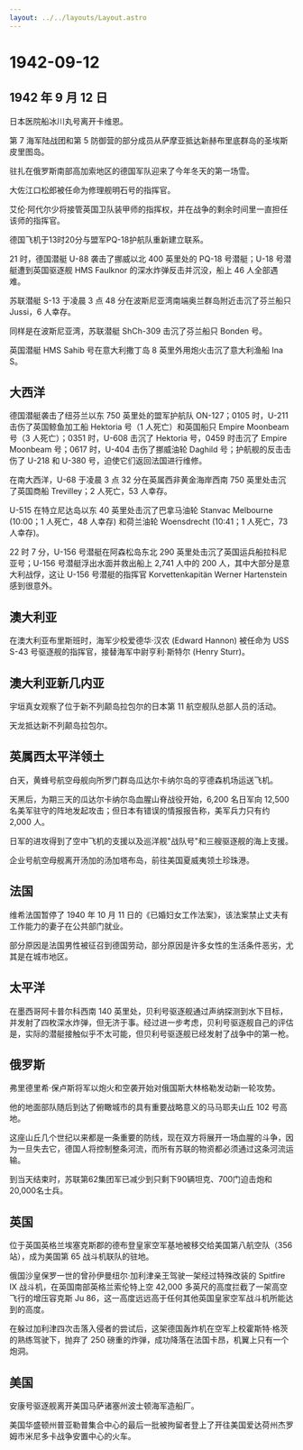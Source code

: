 ```yaml
---
layout: ../../layouts/Layout.astro
---
```


# 1942-09-12

## 1942 年 9 月 12 日

日本医院船冰川丸号离开卡维恩。

第 7 海军陆战团和第 5
防御营的部分成员从萨摩亚抵达新赫布里底群岛的圣埃斯皮里图岛。

驻扎在俄罗斯南部高加索地区的德国军队迎来了今年冬天的第一场雪。

大佐江口松郎被任命为修理舰明石号的指挥官。

艾伦·阿代尔少将接管英国卫队装甲师的指挥权，并在战争的剩余时间里一直担任该师的指挥官。

德国飞机于13时20分与盟军PQ-18护航队重新建立联系。

21 时，德国潜艇 U-88 袭击了挪威以北 400 英里处的 PQ-18 号潜艇；U-18
号潜艇遭到英国驱逐舰 HMS Faulknor 的深水炸弹反击并沉没，船上 46
人全部遇难。

苏联潜艇 S-13 于凌晨 3 点 48
分在波斯尼亚湾南端奥兰群岛附近击沉了芬兰船只 Jussi，6 人幸存。

同样是在波斯尼亚湾，苏联潜艇 ShCh-309 击沉了芬兰船只 Bonden 号。

英国潜艇 HMS Sahib 号在意大利撒丁岛 8 英里外用炮火击沉了意大利渔船 Ina
S。

## 大西洋

德国潜艇袭击了纽芬兰以东 750 英里处的盟军护航队 ON-127；0105 时，U-211
击伤了英国鲸鱼加工船 Hektoria 号（1 人死亡）和英国船只 Empire Moonbeam
号（3 人死亡）；0351 时，U-608 击沉了 Hektoria 号，0459 时击沉了 Empire
Moonbeam 号；0617 时，U-404 击伤了挪威油轮 Daghild
号；护航舰的反击击伤了 U-218 和 U-380 号，迫使它们返回法国进行维修。

在南大西洋，U-68 于凌晨 3 点 32 分在英属西非黄金海岸西南 750
英里处击沉了英国商船 Trevilley；2 人死亡，53 人幸存。

U-515 在特立尼达岛以东 40 英里处击沉了巴拿马油轮 Stanvac Melbourne
(10:00；1 人死亡，48 人幸存) 和荷兰油轮 Woensdrecht (10:41；1 人死亡，73
人幸存)。

22 时 7 分，U-156 号潜艇在阿森松岛东北 290
英里处击沉了英国运兵船拉科尼亚号；U-156 号潜艇浮出水面并救出船上 2,741
人中的 200 人，其中大部分是意大利战俘，这让 U-156 号潜艇的指挥官
Korvettenkapitän Werner Hartenstein 感到很意外。

## 澳大利亚

在澳大利亚布里斯班时，海军少校爱德华·汉农 (Edward Hannon) 被任命为 USS
S-43 号驱逐舰的指挥官，接替海军中尉亨利·斯特尔 (Henry Sturr)。

## 澳大利亚新几内亚

宇垣真女观察了位于新不列颠岛拉包尔的日本第 11 航空舰队总部人员的活动。

天龙抵达新不列颠岛拉包尔。

## 英属西太平洋领土

白天，黄蜂号航空母舰向所罗门群岛瓜达尔卡纳尔岛的亨德森机场运送飞机。

天黑后，为期三天的瓜达尔卡纳尔岛血腥山脊战役开始，6,200 名日军向 12,500
名美军驻守的阵地发起攻击；但日本有错误的情报报告称，美军兵力只有约 2,000
人。

日军的进攻得到了空中飞机的支援以及巡洋舰"战队号"和三艘驱逐舰的海上支援。

企业号航空母舰离开汤加的汤加塔布岛，前往美国夏威夷领土珍珠港。

## 法国

维希法国暂停了 1940 年 10 月 11
日的《已婚妇女工作法案》，该法案禁止丈夫有工作能力的妻子在公共部门就业。

部分原因是法国男性被征召到德国劳动，部分原因是许多女性的生活条件恶劣，尤其是在城市地区。

## 太平洋

在墨西哥阿卡普尔科西南 140
英里处，贝利号驱逐舰通过声纳探测到水下目标，并发射了四枚深水炸弹，但无济于事。经过进一步考虑，贝利号驱逐舰自己的评估是，实际的潜艇接触似乎不太可能，但贝利号驱逐舰已经发射了战争中的第一枪。

## 俄罗斯

弗里德里希·保卢斯将军以炮火和空袭开始对俄国斯大林格勒发动新一轮攻势。

他的地面部队随后到达了俯瞰城市的具有重要战略意义的马马耶夫山丘 102
号高地。

这座山丘几个世纪以来都是一条重要的防线，现在双方将展开一场血腥的斗争，因为一旦失去它，德国人将控制整条河流，而所有苏联的物资都必须通过这条河流运输。

到当天结束时，苏联第62集团军已减少到只剩下90辆坦克、700门迫击炮和20,000名士兵。

## 英国

位于英国英格兰埃塞克斯郡的德布登皇家空军基地被移交给美国第八航空队（356
站），成为美国第 65 战斗机联队的驻地。

俄国沙皇保罗一世的曾孙伊曼纽尔·加利津亲王驾驶一架经过特殊改装的 Spitfire
IX 战斗机，在英国南部英格兰索伦特上空 42,000
多英尺的高度拦截了一架高空飞行的增压容克斯 Ju
86，这一高度远远高于任何其他英国皇家空军战斗机所能达到的高度。

在躲过加利津四次击落入侵者的尝试后，这架德国轰炸机在空军上校霍斯特·格茨的熟练驾驶下，抛弃了
250 磅重的炸弹，成功降落在法国卡昂，机翼上只有一个炮洞。

## 美国

安康号驱逐舰离开美国马萨诸塞州波士顿海军造船厂。

美国华盛顿州普亚勒普集合中心的最后一批被拘留者登上了开往美国爱达荷州杰罗姆市米尼多卡战争安置中心的火车。